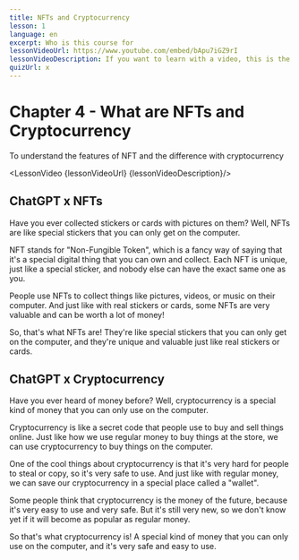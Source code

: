```yaml
---
title: NFTs and Cryptocurrency
lesson: 1
language: en
excerpt: Who is this course for
lessonVideoUrl: https://www.youtube.com/embed/bApu7iGZ9rI  
lessonVideoDescription: If you want to learn with a video, this is the way to do it.
quizUrl: x
---
```


<script>
  import LessonVideo from '$lib/components/atoms/LessonVideo.svelte';   
</script>

# Chapter 4 - What are NFTs and Cryptocurrency

To understand the features of NFT and the difference with cryptocurrency

<LessonVideo {lessonVideoUrl} {lessonVideoDescription}/>

## ChatGPT x NFTs

Have you ever collected stickers or cards with pictures on them? Well, NFTs are
like special stickers that you can only get on the computer.

NFT stands for "Non-Fungible Token", which is a fancy way of saying that it's a
special digital thing that you can own and collect. Each NFT is unique, just like a
special sticker, and nobody else can have the exact same one as you.

People use NFTs to collect things like pictures, videos, or music on their
computer. And just like with real stickers or cards, some NFTs are very valuable
and can be worth a lot of money!

So, that's what NFTs are! They're like special stickers that you can only get on the
computer, and they're unique and valuable just like real stickers or cards.

## ChatGPT x Cryptocurrency

Have you ever heard of money before? Well, cryptocurrency is a special kind of
money that you can only use on the computer.

Cryptocurrency is like a secret code that people use to buy and sell things online.
Just like how we use regular money to buy things at the store, we can use
cryptocurrency to buy things on the computer.

One of the cool things about cryptocurrency is that it's very hard for people to
steal or copy, so it's very safe to use. And just like with regular money, we can
save our cryptocurrency in a special place called a "wallet".

Some people think that cryptocurrency is the money of the future, because it's
very easy to use and very safe. But it's still very new, so we don't know yet if it
will become as popular as regular money.

So that's what cryptocurrency is! A special kind of money that you can only use on
the computer, and it's very safe and easy to use.
